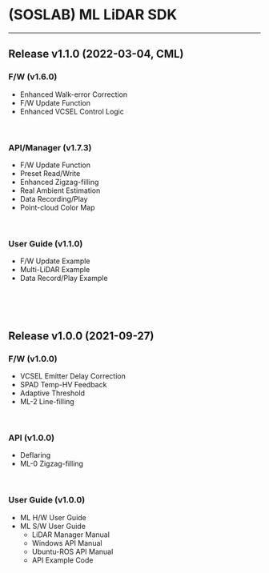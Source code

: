 # (SOSLAB) ML LiDAR SDK
---

## Release v1.1.0 (2022-03-04, CML) 

### F/W (v1.6.0)
- Enhanced Walk-error Correction
- F/W Update Function
- Enhanced VCSEL Control Logic
<br/>

### API/Manager (v1.7.3)
- F/W Update Function
- Preset Read/Write 
- Enhanced Zigzag-filling
- Real Ambient Estimation
- Data Recording/Play
- Point-cloud Color Map
<br/>

### User Guide (v1.1.0)
- F/W Update Example
- Multi-LiDAR Example
- Data Record/Play Example
<br/>
<br/>
<br/>

## Release v1.0.0 (2021-09-27)

### F/W (v1.0.0)
- VCSEL Emitter Delay Correction
- SPAD Temp-HV Feedback
- Adaptive Threshold
- ML-2 Line-filling
<br/>

### API (v1.0.0)
- Deflaring
- ML-0 Zigzag-filling
<br/>

### User Guide (v1.0.0)
- ML H/W User Guide
- ML S/W User Guide
	- LiDAR Manager Manual
	- Windows API Manual
	- Ubuntu-ROS API Manual
	- API Example Code 
<br/>
